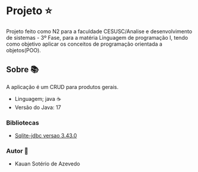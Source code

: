 # Projeto ⭐

Projeto feito como N2 para a faculdade CESUSC/Analise e desenvolvimento de sistemas - 3º Fase, para a matéria Linguagem de programação I, tendo como objetivo aplicar os conceitos de programação orientada a objetos(POO).

## Sobre 📚

A aplicação é um CRUD para produtos gerais.

- Linguagem; java ☕
- Versão do Java: 17

### Bibliotecas

- <a href="https://github.com/xerial/sqlite-jdbc" target="_blank" style="color:inherit;">Sqlite-jdbc versao 3.43.0</a>

### Autor 👀

- Kauan Sotério de Azevedo
